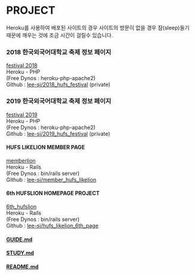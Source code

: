 PROJECT
=

Heroku를 사용하여 배포된 사이트의 경우 사이트의 방문이 없을 경우 잠(sleep)들기 때문에 깨우는 것에 조금 시간이 걸릴수 있습니다.

### 2018 한국외국어대학교 축제 정보 페이지  
[festival 2018](http://bit.ly/2018_hufs_festival)   
Heroku - PHP  
(Free Dynos : heroku-php-apache2)    
Github : [lee-sj/2018_hufs_festival](https://github.com/lee-sj/2018_hufs_festival) (private)   


### 2019 한국외국어대학교 축제 정보 페이지  
[festival 2019](http://bit.ly/2019_hufs_festival)   
Heroku - PHP   
(Free Dynos : heroku-php-apache2)   
Github : [lee-sj/2019_hufs_festival](https://github.com/lee-sj/2019_hufs_festival) (private) 
  
#### HUFS LIKELION MEMBER PAGE
[memberlion](http://bit.ly/HUFS_LIKELION_MEMBER)  
Heroku - Rails  
(Free Dynos : bin/rails server)  
Github : [lee-sj/member_hufs_likelion](https://github.com/lee-sj/member_hufs_likelion) 

#### 6th HUFSLION HOMEPAGE PROJECT
[6th_hufslion](https://hufs-likelion-6th-page.herokuapp.com/)  
Heroku - Rails  
(Free Dynos : bin/rails server)  
Github : [lee-sj/hufs_likelion_6th_page](https://github.com/lee-sj/hufs_likelion_6th_page)
  
#### [GUIDE.md](GUIDE.md)  
#### [STUDY.md](STUDY.md)  

#### [README.md](README.md)
